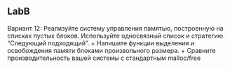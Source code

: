 ## LabB
Вариант 12:
Реализуйте систему управления памятью, построенную на списках пустых блоков. Используйте
односвязный список и стратегию “Следующий подходящий”.
    + Напишите функции выделения и освобождения памяти блоками произвольного размера.
    + Сравните производительность вашей системы с стандартным malloc/free
